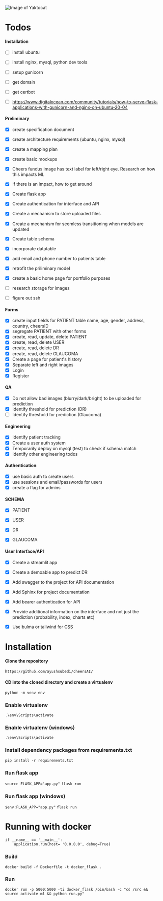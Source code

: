 
![Image of Yaktocat](https://github.com/CHEERS-Hospital/cheersAI/blob/main/cheersAI/static/img/logo.png?raw=true)

# Todos

#### Installation
- [ ] install ubuntu
- [ ] install nginx, mysql, python dev tools
- [ ] setup gunicorn
- [ ] get domain
- [ ] get certbot
- [ ] https://www.digitalocean.com/community/tutorials/how-to-serve-flask-applications-with-gunicorn-and-nginx-on-ubuntu-20-04


#### Preliminary
- [x] create specification document
- [x] create architecture requirements (ubuntu, nginx, mysql)
- [x] create a mapping plan
- [x] create basic mockups
- [x] Cheers fundus image has text label for left/right eye. Research on how this impacts ML
- [x] If there is an impact, how to get around
- [x] Create flask app
- [x] Create authentication for interface and API
- [x] Create a mechanism to store uploaded files
- [x] Create a mechanism for seemless transitioning when models are updated
- [x] Create table schema
- [x] incorporate datatable
- [x] add email and phone number to patients table
- [x] retrofit the priliminary model
- [x] create a basic home page for portfolio purposes
- [ ] research storage for images
- [ ] figure out ssh



#### Forms
- [x] create input fields for PATIENT table name, age, gender, address, country, cheersID
- [x] segregate PATIENT with other forms
- [x] create, read, update, delete PATIENT
- [x] create, read, delete USER
- [x] create, read, delete DR
- [x] create, read, delete GLAUCOMA
- [x] Create a page for patient's history
- [x] Separate left and right images
- [x] Login 
- [x] Register

#### QA
- [x] Do not allow bad images (blurry/dark/bright) to be uploaded for prediction
- [x] Identify threshold for prediction (DR)
- [ ] Identify threshold for prediction (Glaucoma)

#### Engineering
- [x] Identify patient tracking
- [x] Create a user auth system
- [x] Temporarily deploy on mysql (test) to check if schema match
- [x] Identify other engineering todos

#### Authentication
- [x] use basic auth to create users
- [x] use sessions and email/passwords for users 
- [x] create a flag for admins

#### SCHEMA
- [x] PATIENT
- [x] USER
- [x] DR
- [x] GLAUCOMA


#### User Interface/API
- [x] Create a streamlit app
- [x] Create a demoable app to predict DR
- [x] Add swagger to the project for API documentation
- [x] Add Sphinx for project documentation
- [x] Add bearer authentication for API
- [x] Provide additional information on the interface and not just the prediction (probability, index, charts etc)
- [x] Use bulma or tailwind for CSS


# Installation

#### Clone the repository

`https://github.com/ayushsubedi/cheersAI/`


#### CD into the cloned directory and create a virtualenv

`python -m venv env`


### Enable virtualenv

`.\env\Scripts\activate`


### Enable virtualenv (windows)

`.\env\Scripts\activate`

### Install dependency packages from requirements.txt

`pip install -r requirements.txt`

### Run flask app
`source FLASK_APP="app.py"`
`flask run`

### Run flask app (windows)
`$env:FLASK_APP="app.py"`
`flask run`

# Running with docker

```
if __name__ == '__main__':
    application.run(host= '0.0.0.0', debug=True)
```

### Build
```docker build -f Dockerfile -t docker_flask .```

### Run
```docker run -p 5000:5000 -ti docker_flask /bin/bash -c "cd /src && source activate ml && python run.py"```
